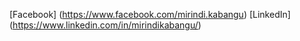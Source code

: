 [Facebook] (https://www.facebook.com/mirindi.kabangu)
[LinkedIn] (https://www.linkedin.com/in/mirindikabangu/)
